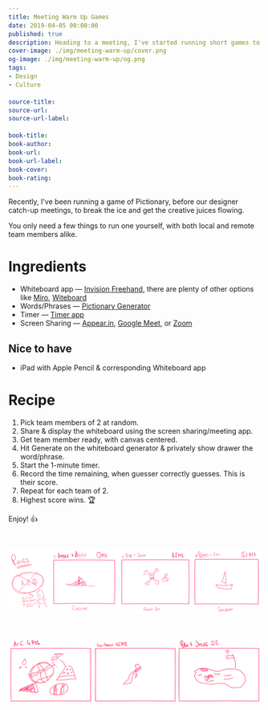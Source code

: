 ```yaml
---
title: Meeting Warm Up Games
date: 2019-04-05 00:00:00
published: true
description: Heading to a meeting, I've started running short games to help break the ice and get the creative juices flowing.
cover-image: ./img/meeting-warm-up/cover.png
og-image: ./img/meeting-warm-up/og.png
tags: 
- Design
- Culture

source-title:
source-url:
source-url-label:

book-title:
book-author:
book-url:
book-url-label:
book-cover:
book-rating:
---
```


Recently, I've been running a game of Pictionary, before our designer catch-up meetings, to break the ice and get the creative juices flowing.

You only need a few things to run one yourself, with both local and remote team members alike.

# Ingredients

- Whiteboard app — [Invision Freehand](https://www.invisionapp.com/feature/freehand), there are plenty of other options like [Miro](https://realtimeboard.com/), [Witeboard](https://witeboard.com)
- Words/Phrases — [Pictionary Generator](https://peachytools.com/pictionary-generator)
- Timer — [Timer app](https://github.com/michaelvillar/timer-app)
- Screen Sharing — [Appear.in](https://appear.in/), [Google Meet](https://meet.google.com/), or [Zoom](https://zoom.us/)

## Nice to have

- iPad with Apple Pencil & corresponding Whiteboard app

# Recipe

1. Pick team members of 2 at random.
2. Share & display the whiteboard using the screen sharing/meeting app.
3. Get team member ready, with canvas centered.
4. Hit Generate on the whiteboard generator & privately show drawer the word/phrase.
5. Start the 1-minute timer.
6. Record the time remaining, when guesser correctly guesses. This is their score.
7. Repeat for each team of 2.
8. Highest score wins. 🏆

Enjoy! 👍

<br>

![Warm-up Sketch](./img/meeting-warm-up/sketches.png)

<br>

![Warm-up Sketch](./img/meeting-warm-up/sketches2.png)
